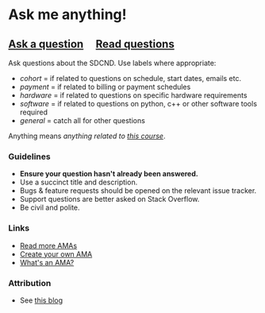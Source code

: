 # Ask me anything!

## [Ask a question](../../issues/new) &nbsp;&nbsp;&nbsp; [Read questions](../../issues?q=is%3Aissue+is%3Aclosed+sort%3Aupdated-desc)

Ask questions about the SDCND. Use labels where appropriate:
 - _cohort_ = if related to questions on schedule, start dates, emails etc.
 - _payment_ = if related to billing or payment schedules
 - _hardware_ = if related to questions on specific hardware requirements
 - _software_ = if related to questions on python, c++ or other software tools required
 - _general_ = catch all for other questions

Anything means *anything related to [this course](https://www.udacity.com/course/self-driving-car-engineer-nanodegree--nd013)*. 


### Guidelines

- **Ensure your question hasn't already been answered.**
- Use a succinct title and description.
- Bugs & feature requests should be opened on the relevant issue tracker.
- Support questions are better asked on Stack Overflow.
- Be civil and polite.

### Links

- [Read more AMAs](https://github.com/sindresorhus/amas)
- [Create your own AMA](https://github.com/sindresorhus/amas/blob/master/create-ama.md)
- [What's an AMA?](https://en.wikipedia.org/wiki/Reddit#IAmA_and_AMA)

### Attribution
- See [this blog](https://blog.sindresorhus.com/answering-anything-678ce5623798)
